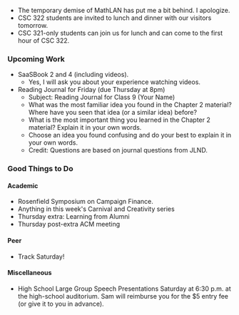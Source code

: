 * The temporary demise of MathLAN has put me a bit behind.  I apologize.
* CSC 322 students are invited to lunch and dinner with our visitors tomorrow.
* CSC 321-only students can join us for lunch and can come to the first hour 
  of CSC 322.

### Upcoming Work

* SaaSBook 2 and 4 (including videos).
    * Yes, I will ask you about your experience watching videos.
* Reading Journal for Friday (due Thursday at 8pm)
    * Subject: Reading Journal for Class 9 (Your Name)
    * What was the most familiar idea you found in the Chapter 2 material? 
      Where have you seen that idea (or a similar idea) before?  
    * What is the most important thing you learned in the Chapter 2 material? 
      Explain it in your own words.
    * Choose an idea you found confusing and do your best to explain it 
      in your own words.
    * Credit: Questions are based on journal questions from JLND.

### Good Things to Do

#### Academic

* Rosenfield Symposium on Campaign Finance.
* Anything in this week's Carnival and Creativity series
* Thursday extra: Learning from Alumni
* Thursday post-extra ACM meeting

#### Peer

* Track Saturday!

#### Miscellaneous

* High School Large Group Speech Presentations Saturday at 6:30 p.m.
  at the high-school auditorium.  Sam will reimburse you for the $5 entry
  fee (or give it to you in advance).

